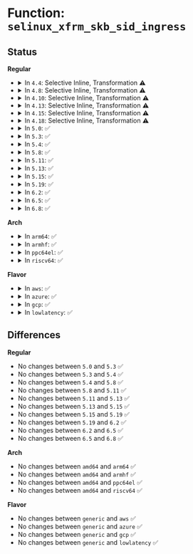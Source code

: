 # Function: <code>selinux_xfrm_skb_sid_ingress</code>

## Status
<b>Regular</b>
<ul>
<li>
<details>
<summary>In <code>4.4</code>: Selective Inline, Transformation ⚠️</summary>

**Collision:** Unique Static

**Inline:** Selective

**Transformation:** True

**Instances:**

```
In security/selinux/xfrm.c (ffffffff8135cde0)
Location: security/selinux/xfrm.c:224
Inline: True
Direct callers:
  - security/selinux/xfrm.c:selinux_xfrm_decode_session
  - security/selinux/xfrm.c:selinux_xfrm_skb_sid
```
**Symbols:**

```
ffffffff8135cde0-ffffffff8135ce4f: selinux_xfrm_skb_sid_ingress.isra.1 (STB_LOCAL)
```
</details>
</li>
<li>
<details>
<summary>In <code>4.8</code>: Selective Inline, Transformation ⚠️</summary>

**Collision:** Unique Static

**Inline:** Selective

**Transformation:** True

**Instances:**

```
In security/selinux/xfrm.c (ffffffff81392da0)
Location: security/selinux/xfrm.c:224
Inline: True
Direct callers:
  - security/selinux/xfrm.c:selinux_xfrm_skb_sid
  - security/selinux/xfrm.c:selinux_xfrm_decode_session
```
**Symbols:**

```
ffffffff81392da0-ffffffff81392e16: selinux_xfrm_skb_sid_ingress.isra.1 (STB_LOCAL)
```
</details>
</li>
<li>
<details>
<summary>In <code>4.10</code>: Selective Inline, Transformation ⚠️</summary>

**Collision:** Unique Static

**Inline:** Selective

**Transformation:** True

**Instances:**

```
In security/selinux/xfrm.c (ffffffff813a99c0)
Location: security/selinux/xfrm.c:224
Inline: True
Direct callers:
  - security/selinux/xfrm.c:selinux_xfrm_skb_sid
  - security/selinux/xfrm.c:selinux_xfrm_decode_session
```
**Symbols:**

```
ffffffff813a99c0-ffffffff813a9a36: selinux_xfrm_skb_sid_ingress.isra.1 (STB_LOCAL)
```
</details>
</li>
<li>
<details>
<summary>In <code>4.13</code>: Selective Inline, Transformation ⚠️</summary>

**Collision:** Unique Static

**Inline:** Selective

**Transformation:** True

**Instances:**

```
In security/selinux/xfrm.c (ffffffff813c0380)
Location: security/selinux/xfrm.c:224
Inline: True
Direct callers:
  - security/selinux/xfrm.c:selinux_xfrm_skb_sid
  - security/selinux/xfrm.c:selinux_xfrm_decode_session
```
**Symbols:**

```
ffffffff813c0380-ffffffff813c0406: selinux_xfrm_skb_sid_ingress.isra.2 (STB_LOCAL)
```
</details>
</li>
<li>
<details>
<summary>In <code>4.15</code>: Selective Inline, Transformation ⚠️</summary>

**Collision:** Unique Static

**Inline:** Selective

**Transformation:** True

**Instances:**

```
In security/selinux/xfrm.c (ffffffff813e6520)
Location: security/selinux/xfrm.c:224
Inline: True
Direct callers:
  - security/selinux/xfrm.c:selinux_xfrm_skb_sid
  - security/selinux/xfrm.c:selinux_xfrm_decode_session
```
**Symbols:**

```
ffffffff813e6520-ffffffff813e65a6: selinux_xfrm_skb_sid_ingress.isra.2 (STB_LOCAL)
```
</details>
</li>
<li>
<details>
<summary>In <code>4.18</code>: Selective Inline, Transformation ⚠️</summary>

**Collision:** Unique Static

**Inline:** Selective

**Transformation:** True

**Instances:**

```
In security/selinux/xfrm.c (ffffffff81417240)
Location: security/selinux/xfrm.c:229
Inline: True
Direct callers:
  - security/selinux/xfrm.c:selinux_xfrm_skb_sid
  - security/selinux/xfrm.c:selinux_xfrm_decode_session
```
**Symbols:**

```
ffffffff81417240-ffffffff814172c6: selinux_xfrm_skb_sid_ingress.isra.2 (STB_LOCAL)
```
</details>
</li>
<li>
<details>
<summary>In <code>5.0</code>: ✅</summary>

```c
int selinux_xfrm_skb_sid_ingress(struct sk_buff *skb, u32 *sid, int ckall);
```

**Collision:** Unique Static

**Inline:** No

**Transformation:** False

**Instances:**

```
In security/selinux/xfrm.c (ffffffff81433780)
Location: security/selinux/xfrm.c:229
Inline: False
Direct callers:
  - security/selinux/xfrm.c:selinux_xfrm_skb_sid
  - security/selinux/xfrm.c:selinux_xfrm_decode_session
```
**Symbols:**

```
ffffffff81433780-ffffffff81433815: selinux_xfrm_skb_sid_ingress (STB_LOCAL)
```
</details>
</li>
<li>
<details>
<summary>In <code>5.3</code>: ✅</summary>

```c
int selinux_xfrm_skb_sid_ingress(struct sk_buff *skb, u32 *sid, int ckall);
```

**Collision:** Unique Static

**Inline:** No

**Transformation:** False

**Instances:**

```
In security/selinux/xfrm.c (ffffffff814611f0)
Location: security/selinux/xfrm.c:226
Inline: False
Direct callers:
  - security/selinux/xfrm.c:selinux_xfrm_skb_sid
  - security/selinux/xfrm.c:selinux_xfrm_decode_session
```
**Symbols:**

```
ffffffff814611f0-ffffffff81461284: selinux_xfrm_skb_sid_ingress (STB_LOCAL)
```
</details>
</li>
<li>
<details>
<summary>In <code>5.4</code>: ✅</summary>

```c
int selinux_xfrm_skb_sid_ingress(struct sk_buff *skb, u32 *sid, int ckall);
```

**Collision:** Unique Static

**Inline:** No

**Transformation:** False

**Instances:**

```
In security/selinux/xfrm.c (ffffffff8147afa0)
Location: security/selinux/xfrm.c:226
Inline: False
Direct callers:
  - security/selinux/xfrm.c:selinux_xfrm_skb_sid
  - security/selinux/xfrm.c:selinux_xfrm_decode_session
```
**Symbols:**

```
ffffffff8147afa0-ffffffff8147b034: selinux_xfrm_skb_sid_ingress (STB_LOCAL)
```
</details>
</li>
<li>
<details>
<summary>In <code>5.8</code>: ✅</summary>

```c
int selinux_xfrm_skb_sid_ingress(struct sk_buff *skb, u32 *sid, int ckall);
```

**Collision:** Unique Static

**Inline:** No

**Transformation:** False

**Instances:**

```
In security/selinux/xfrm.c (ffffffff814d04d0)
Location: security/selinux/xfrm.c:226
Inline: False
Direct callers:
  - security/selinux/xfrm.c:selinux_xfrm_skb_sid
  - security/selinux/xfrm.c:selinux_xfrm_decode_session
```
**Symbols:**

```
ffffffff814d04d0-ffffffff814d0566: selinux_xfrm_skb_sid_ingress (STB_LOCAL)
```
</details>
</li>
<li>
<details>
<summary>In <code>5.11</code>: ✅</summary>

```c
int selinux_xfrm_skb_sid_ingress(struct sk_buff *skb, u32 *sid, int ckall);
```

**Collision:** Unique Static

**Inline:** No

**Transformation:** False

**Instances:**

```
In security/selinux/xfrm.c (ffffffff814ed9e0)
Location: security/selinux/xfrm.c:227
Inline: False
Direct callers:
  - security/selinux/xfrm.c:selinux_xfrm_skb_sid
  - security/selinux/xfrm.c:selinux_xfrm_decode_session
```
**Symbols:**

```
ffffffff814ed9e0-ffffffff814eda76: selinux_xfrm_skb_sid_ingress (STB_LOCAL)
```
</details>
</li>
<li>
<details>
<summary>In <code>5.13</code>: ✅</summary>

```c
int selinux_xfrm_skb_sid_ingress(struct sk_buff *skb, u32 *sid, int ckall);
```

**Collision:** Unique Static

**Inline:** No

**Transformation:** False

**Instances:**

```
In security/selinux/xfrm.c (ffffffff814f4760)
Location: security/selinux/xfrm.c:227
Inline: False
Direct callers:
  - security/selinux/xfrm.c:selinux_xfrm_skb_sid
  - security/selinux/xfrm.c:selinux_xfrm_decode_session
```
**Symbols:**

```
ffffffff814f4760-ffffffff814f47ee: selinux_xfrm_skb_sid_ingress (STB_LOCAL)
```
</details>
</li>
<li>
<details>
<summary>In <code>5.15</code>: ✅</summary>

```c
int selinux_xfrm_skb_sid_ingress(struct sk_buff *skb, u32 *sid, int ckall);
```

**Collision:** Unique Static

**Inline:** No

**Transformation:** False

**Instances:**

```
In security/selinux/xfrm.c (ffffffff8154f110)
Location: security/selinux/xfrm.c:227
Inline: False
Direct callers:
  - security/selinux/xfrm.c:selinux_xfrm_skb_sid
  - security/selinux/xfrm.c:selinux_xfrm_decode_session
```
**Symbols:**

```
ffffffff8154f110-ffffffff8154f1ca: selinux_xfrm_skb_sid_ingress (STB_LOCAL)
```
</details>
</li>
<li>
<details>
<summary>In <code>5.19</code>: ✅</summary>

```c
int selinux_xfrm_skb_sid_ingress(struct sk_buff *skb, u32 *sid, int ckall);
```

**Collision:** Unique Static

**Inline:** No

**Transformation:** False

**Instances:**

```
In security/selinux/xfrm.c (ffffffff815e82a0)
Location: security/selinux/xfrm.c:227
Inline: False
Direct callers:
  - security/selinux/xfrm.c:selinux_xfrm_skb_sid
  - security/selinux/xfrm.c:selinux_xfrm_decode_session
```
**Symbols:**

```
ffffffff815e82a0-ffffffff815e8364: selinux_xfrm_skb_sid_ingress (STB_LOCAL)
```
</details>
</li>
<li>
<details>
<summary>In <code>6.2</code>: ✅</summary>

```c
int selinux_xfrm_skb_sid_ingress(struct sk_buff *skb, u32 *sid, int ckall);
```

**Collision:** Unique Static

**Inline:** No

**Transformation:** False

**Instances:**

```
In security/selinux/xfrm.c (ffffffff81697a00)
Location: security/selinux/xfrm.c:227
Inline: False
Direct callers:
  - security/selinux/xfrm.c:selinux_xfrm_skb_sid
  - security/selinux/xfrm.c:selinux_xfrm_decode_session
```
**Symbols:**

```
ffffffff81697a00-ffffffff81697ac4: selinux_xfrm_skb_sid_ingress (STB_LOCAL)
```
</details>
</li>
<li>
<details>
<summary>In <code>6.5</code>: ✅</summary>

```c
int selinux_xfrm_skb_sid_ingress(struct sk_buff *skb, u32 *sid, int ckall);
```

**Collision:** Unique Static

**Inline:** No

**Transformation:** False

**Instances:**

```
In security/selinux/xfrm.c (ffffffff816cff00)
Location: security/selinux/xfrm.c:224
Inline: False
Direct callers:
  - security/selinux/xfrm.c:selinux_xfrm_skb_sid
  - security/selinux/xfrm.c:selinux_xfrm_decode_session
```
**Symbols:**

```
ffffffff816cff00-ffffffff816cffc4: selinux_xfrm_skb_sid_ingress (STB_LOCAL)
```
</details>
</li>
<li>
<details>
<summary>In <code>6.8</code>: ✅</summary>

```c
int selinux_xfrm_skb_sid_ingress(struct sk_buff *skb, u32 *sid, int ckall);
```

**Collision:** Unique Static

**Inline:** No

**Transformation:** False

**Instances:**

```
In security/selinux/xfrm.c (ffffffff8170c520)
Location: security/selinux/xfrm.c:224
Inline: False
Direct callers:
  - security/selinux/xfrm.c:selinux_xfrm_skb_sid
  - security/selinux/xfrm.c:selinux_xfrm_decode_session
```
**Symbols:**

```
ffffffff8170c520-ffffffff8170c5e4: selinux_xfrm_skb_sid_ingress (STB_LOCAL)
```
</details>
</li>
</ul>
<b>Arch</b>
<ul>
<li>
<details>
<summary>In <code>arm64</code>: ✅</summary>

```c
int selinux_xfrm_skb_sid_ingress(struct sk_buff *skb, u32 *sid, int ckall);
```

**Collision:** Unique Static

**Inline:** No

**Transformation:** False

**Instances:**

```
In security/selinux/xfrm.c (ffff80001056b4a8)
Location: security/selinux/xfrm.c:226
Inline: False
Direct callers:
  - security/selinux/xfrm.c:selinux_xfrm_skb_sid
  - security/selinux/xfrm.c:selinux_xfrm_decode_session
```
**Symbols:**

```
ffff80001056b4a8-ffff80001056b570: selinux_xfrm_skb_sid_ingress (STB_LOCAL)
```
</details>
</li>
<li>
<details>
<summary>In <code>armhf</code>: ✅</summary>

```c
int selinux_xfrm_skb_sid_ingress(struct sk_buff *skb, u32 *sid, int ckall);
```

**Collision:** Unique Static

**Inline:** No

**Transformation:** False

**Instances:**

```
In security/selinux/xfrm.c (c071f0e4)
Location: security/selinux/xfrm.c:226
Inline: False
Direct callers:
  - security/selinux/xfrm.c:selinux_xfrm_skb_sid
  - security/selinux/xfrm.c:selinux_xfrm_decode_session
```
**Symbols:**

```
c071f0e4-c071f1a0: selinux_xfrm_skb_sid_ingress (STB_LOCAL)
```
</details>
</li>
<li>
<details>
<summary>In <code>ppc64el</code>: ✅</summary>

```c
int selinux_xfrm_skb_sid_ingress(struct sk_buff *skb, u32 *sid, int ckall);
```

**Collision:** Unique Static

**Inline:** No

**Transformation:** False

**Instances:**

```
In security/selinux/xfrm.c (c0000000006cf600)
Location: security/selinux/xfrm.c:226
Inline: False
Direct callers:
  - security/selinux/xfrm.c:selinux_xfrm_skb_sid
  - security/selinux/xfrm.c:selinux_xfrm_decode_session
```
**Symbols:**

```
c0000000006cf600-c0000000006cf6dc: selinux_xfrm_skb_sid_ingress (STB_LOCAL)
```
</details>
</li>
<li>
<details>
<summary>In <code>riscv64</code>: ✅</summary>

```c
int selinux_xfrm_skb_sid_ingress(struct sk_buff *skb, u32 *sid, int ckall);
```

**Collision:** Unique Static

**Inline:** No

**Transformation:** False

**Instances:**

```
In security/selinux/xfrm.c (ffffffe0003c0468)
Location: security/selinux/xfrm.c:226
Inline: False
Direct callers:
  - security/selinux/xfrm.c:selinux_xfrm_skb_sid
  - security/selinux/xfrm.c:selinux_xfrm_decode_session
```
**Symbols:**

```
ffffffe0003c0468-ffffffe0003c0508: selinux_xfrm_skb_sid_ingress (STB_LOCAL)
```
</details>
</li>
</ul>
<b>Flavor</b>
<ul>
<li>
<details>
<summary>In <code>aws</code>: ✅</summary>

```c
int selinux_xfrm_skb_sid_ingress(struct sk_buff *skb, u32 *sid, int ckall);
```

**Collision:** Unique Static

**Inline:** No

**Transformation:** False

**Instances:**

```
In security/selinux/xfrm.c (ffffffff81473580)
Location: security/selinux/xfrm.c:226
Inline: False
Direct callers:
  - security/selinux/xfrm.c:selinux_xfrm_skb_sid
  - security/selinux/xfrm.c:selinux_xfrm_decode_session
```
**Symbols:**

```
ffffffff81473580-ffffffff81473614: selinux_xfrm_skb_sid_ingress (STB_LOCAL)
```
</details>
</li>
<li>
<details>
<summary>In <code>azure</code>: ✅</summary>

```c
int selinux_xfrm_skb_sid_ingress(struct sk_buff *skb, u32 *sid, int ckall);
```

**Collision:** Unique Static

**Inline:** No

**Transformation:** False

**Instances:**

```
In security/selinux/xfrm.c (ffffffff81463fa0)
Location: security/selinux/xfrm.c:226
Inline: False
Direct callers:
  - security/selinux/xfrm.c:selinux_xfrm_skb_sid
  - security/selinux/xfrm.c:selinux_xfrm_decode_session
```
**Symbols:**

```
ffffffff81463fa0-ffffffff81464034: selinux_xfrm_skb_sid_ingress (STB_LOCAL)
```
</details>
</li>
<li>
<details>
<summary>In <code>gcp</code>: ✅</summary>

```c
int selinux_xfrm_skb_sid_ingress(struct sk_buff *skb, u32 *sid, int ckall);
```

**Collision:** Unique Static

**Inline:** No

**Transformation:** False

**Instances:**

```
In security/selinux/xfrm.c (ffffffff8146f620)
Location: security/selinux/xfrm.c:226
Inline: False
Direct callers:
  - security/selinux/xfrm.c:selinux_xfrm_skb_sid
  - security/selinux/xfrm.c:selinux_xfrm_decode_session
```
**Symbols:**

```
ffffffff8146f620-ffffffff8146f6b4: selinux_xfrm_skb_sid_ingress (STB_LOCAL)
```
</details>
</li>
<li>
<details>
<summary>In <code>lowlatency</code>: ✅</summary>

```c
int selinux_xfrm_skb_sid_ingress(struct sk_buff *skb, u32 *sid, int ckall);
```

**Collision:** Unique Static

**Inline:** No

**Transformation:** False

**Instances:**

```
In security/selinux/xfrm.c (ffffffff81486e90)
Location: security/selinux/xfrm.c:226
Inline: False
Direct callers:
  - security/selinux/xfrm.c:selinux_xfrm_skb_sid
  - security/selinux/xfrm.c:selinux_xfrm_decode_session
```
**Symbols:**

```
ffffffff81486e90-ffffffff81486f24: selinux_xfrm_skb_sid_ingress (STB_LOCAL)
```
</details>
</li>
</ul>

## Differences
<b>Regular</b>
<ul>
<li>
No changes between <code>5.0</code> and <code>5.3</code> ✅
</li>
<li>
No changes between <code>5.3</code> and <code>5.4</code> ✅
</li>
<li>
No changes between <code>5.4</code> and <code>5.8</code> ✅
</li>
<li>
No changes between <code>5.8</code> and <code>5.11</code> ✅
</li>
<li>
No changes between <code>5.11</code> and <code>5.13</code> ✅
</li>
<li>
No changes between <code>5.13</code> and <code>5.15</code> ✅
</li>
<li>
No changes between <code>5.15</code> and <code>5.19</code> ✅
</li>
<li>
No changes between <code>5.19</code> and <code>6.2</code> ✅
</li>
<li>
No changes between <code>6.2</code> and <code>6.5</code> ✅
</li>
<li>
No changes between <code>6.5</code> and <code>6.8</code> ✅
</li>
</ul>
<b>Arch</b>
<ul>
<li>
No changes between <code>amd64</code> and <code>arm64</code> ✅
</li>
<li>
No changes between <code>amd64</code> and <code>armhf</code> ✅
</li>
<li>
No changes between <code>amd64</code> and <code>ppc64el</code> ✅
</li>
<li>
No changes between <code>amd64</code> and <code>riscv64</code> ✅
</li>
</ul>
<b>Flavor</b>
<ul>
<li>
No changes between <code>generic</code> and <code>aws</code> ✅
</li>
<li>
No changes between <code>generic</code> and <code>azure</code> ✅
</li>
<li>
No changes between <code>generic</code> and <code>gcp</code> ✅
</li>
<li>
No changes between <code>generic</code> and <code>lowlatency</code> ✅
</li>
</ul>
